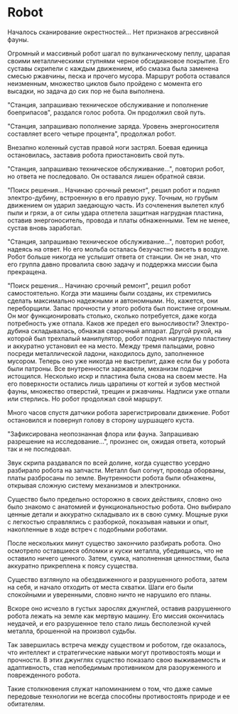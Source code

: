 # Robot

Началось сканирование окрестностей... Нет признаков агрессивной фауны.

Огромный и массивный робот шагал по вулканическому пеплу, царапая своими металлическими ступнями черное обсидиановое покрытие. Его суставы скрипели с каждым движением, ибо смазка была заменена смесью ржавчины, песка и прочего мусора. Маршрут робота оставался неизменным, множество циклов было пройдено с момента его высадки, но задача до сих пор не была выполнена.

"Станция, запрашиваю техническое обслуживание и пополнение боеприпасов", раздался голос робота. Он продолжил свой путь.

"Станция, запрашиваю пополнение заряда. Уровень энергоносителя составляет всего четыре процента", продолжал робот.

Внезапно коленный сустав правой ноги застрял. Боевая единица остановилась, заставив робота приостановить свой путь.

"Станция, запрашиваю техническое обслуживание...", повторил робот, но ответа не последовало. Он оставался лишен обратной связи.

"Поиск решения... Начинаю срочный ремонт", решил робот и поднял электро-дубину, встроенную в его правую руку. Точным, но грубым движением он ударил заедающую часть. Из сочленения вылетел клуб пыли и грязи, а от силы удара отлетела защитная нагрудная пластина, оставив энергоноситель, провода и платы обнаженными. Тем не менее, сустав вновь заработал.

"Станция, запрашиваю техническое обслуживание...", повторил робот, надеясь на ответ. Но его мольба осталась безучастно висеть в воздухе. Робот больше никогда не услышит ответа от станции. Он не знал, что его группа давно провалила свою задачу и поддержка миссии была прекращена.

"Поиск решения... Начинаю срочный ремонт", решил робот самостоятельно. Когда эти машины были созданы, их стремились сделать максимально надежными и автономными. Но, кажется, они переборщили. Запас прочности у этого робота был поистине огромным. Он мог функционировать столько, сколько потребуется, даже когда потребность уже отпала. Каков же предел его выносливости? Электро-дубина складывалась, обнажая сварочный аппарат. Другой рукой, на которой был трехпалый манипулятор, робот поднял нагрудную пластину и аккуратно установил ее на место. Между тремя пальцами, ровно посреди металлической ладони, находилось дуло, заполненное мусором. Теперь оно уже никогда не выстрелит, даже если бы у робота были патроны. Все внутренности заржавели, механизм подачи истощился. Несколько искр и пластина была снова на своем месте. На его поверхности остались лишь царапины от когтей и зубов местной фауны, множество отверстий, трещин и ржавчины. Надписи уже отпали или стерлись. Но робот продолжал свой маршрут.

Много часов спустя датчики робота зарегистрировали движение. Робот остановился и повернул голову в сторону шуршащего куста.

"Зафиксирована неопознанная флора или фауна. Запрашиваю разрешение на исследование...", произнес он, ожидая ответа, который так и не последовал.

Звук скрипа раздавался по всей долине, когда существо усердно разбирало робота на запчасти. Металл был согнут, провода оборваны, платы разбросаны по земле. Внутренности робота были обнажены, открывая сложную систему механизмов и электроники.

Существо было предельно осторожно в своих действиях, словно оно было знакомо с анатомией и функциональностью робота. Оно выбирало ценные детали и аккуратно складывало их в свою сумку. Мощные руки с легкостью справлялись с разборкой, показывая навыки и опыт, накопленные в ходе встреч с подобными роботами.

После нескольких минут существо закончило разбирать робота. Оно осмотрело оставшиеся обломки и куски металла, убедившись, что не оставило ничего ценного. Затем, сумка, наполненная ценностями, была аккуратно прикреплена к поясу существа.

Существо взглянуло на обездвиженного и разрушенного робота, затем на себя, и начало отходить от места схватки. Шаги его были спокойными и уверенными, словно ничто не нарушило его планы.

Вскоре оно исчезло в густых зарослях джунглей, оставив разрушенного робота лежать на земле как мертвую машину. Его миссия окончилась неудачей, и его разрушенное тело стало лишь бесполезной кучей металла, брошенной на произвол судьбы.

Так завершилась встреча между существом и роботом, где оказалось, что интеллект и стратегические навыки могут противостоять мощи и прочности. В этих джунглях существо показало свою выживаемость и адаптивность, став непобедимым противником для разоруженного и поврежденного робота.

Такие столкновения служат напоминанием о том, что даже самые передовые технологии не всегда способны противостоять природе и ее обитателям.

